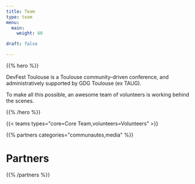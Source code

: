 ```yaml
---
title: Team
type: team
menu:
  main:
    weight: 60

draft: false

---
```


{{% hero %}}

DevFest Toulouse is a Toulouse community-driven conference, and administratively supported by GDG Toulouse (ex TAUG).

To make all this possible, an awesome team of volunteers is working behind the scenes.

{{% /hero %}}

<!-- ... -->

{{< teams types="core=Core Team,volunteers=Volunteers" >}}

<!-- ... -->

{{% partners categories="communautes,media" %}}
# Partners
{{% /partners %}}